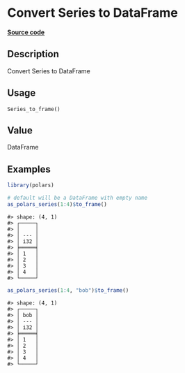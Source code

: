 

# Convert Series to DataFrame

[**Source code**](https://github.com/pola-rs/r-polars/tree/main/R/series__series.R#L893)

## Description

Convert Series to DataFrame

## Usage

<pre><code class='language-R'>Series_to_frame()
</code></pre>

## Value

DataFrame

## Examples

``` r
library(polars)

# default will be a DataFrame with empty name
as_polars_series(1:4)$to_frame()
```

    #> shape: (4, 1)
    #> ┌─────┐
    #> │     │
    #> │ --- │
    #> │ i32 │
    #> ╞═════╡
    #> │ 1   │
    #> │ 2   │
    #> │ 3   │
    #> │ 4   │
    #> └─────┘

``` r
as_polars_series(1:4, "bob")$to_frame()
```

    #> shape: (4, 1)
    #> ┌─────┐
    #> │ bob │
    #> │ --- │
    #> │ i32 │
    #> ╞═════╡
    #> │ 1   │
    #> │ 2   │
    #> │ 3   │
    #> │ 4   │
    #> └─────┘
